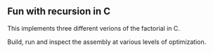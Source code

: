 ## Fun with recursion in C 



This implements three different verions of the factorial in C.

Build, run and inspect the assembly at various levels of optimization.

